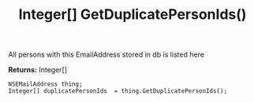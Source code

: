 ﻿---
uid: crmscript_ref_NSEMailAddress_GetDuplicatePersonIds
title: Integer[] GetDuplicatePersonIds()
intellisense: NSEMailAddress.GetDuplicatePersonIds
keywords: NSEMailAddress, GetDuplicatePersonIds
so.topic: reference
---

All persons with this EmailAddress stored in db is listed here

**Returns:** Integer[]


```crmscript
NSEMailAddress thing;
Integer[] duplicatePersonIds  = thing.GetDuplicatePersonIds();
```


